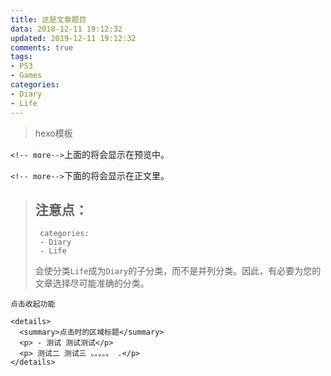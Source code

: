 ```yaml
---
title: 这是文章题目
data: 2018-12-11 19:12:32
updated: 2019-12-11 19:12:32
comments: true
tags:
- PS3
- Games
categories:
- Diary
- Life
---
```


> hexo模板

`<!-- more-->`上面的将会显示在预览中。

<!-- more-->

`<!-- more-->`下面的将会显示在正文里。

> ## 注意点：
>
> ```
>  categories:
>  - Diary
>  - Life
> ```
>
> 会使分类`Life`成为`Diary`的子分类，而不是并列分类。因此，有必要为您的文章选择尽可能准确的分类。



```
点击收起功能

<details>
  <summary>点击时的区域标题</summary>
  <p> - 测试 测试测试</p>
  <p> 测试二 测试三 。。。。。 .</p>
</details>
```

